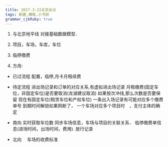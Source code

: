 ```yaml
---
title: 2017-3-22北京会议
tags: 新建,模板,小书匠
grammar_cjkRuby: true
---
```

1. 与北京地平线 对接基础数据模型．
2. 项目，车场，车库，车位

3. 临停缴费  
4. 方舟:

* 已过流程
 配置，临停,月卡月租续费
* 待定流程
  进出场记录和订单的对应关系,有虚拟进出场记录
  月租缴费(固定车位，非固定车位)是否要取消(龙湖建议取消)
  如果按次冲线,那么次数是否要保留
  现在有固定车位(租赁车位和产权车位)
  一条出入场记录有可能对应多个缴费单号
  到期时间解锁如果网断了，
  一个车场对应多个项目时　，支付主体的确定
  
* 南向
实时获取车位数
同步车场信息，车场与项目的关联关系．
临停缴费单信息(进场时间，出场时间，费用).
放行记录


* 北向
　车场的收费标准